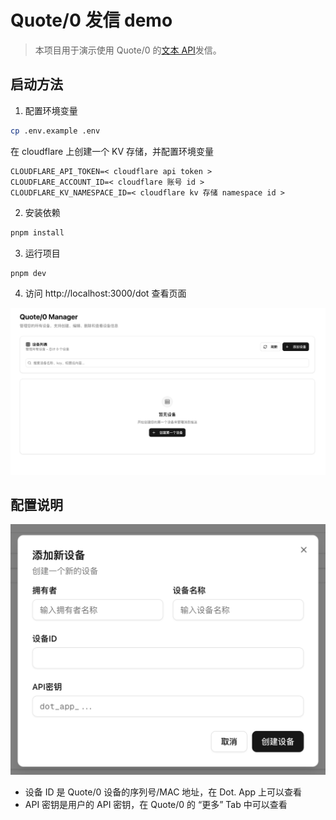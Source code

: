 # Quote/0 发信 demo

> 本项目用于演示使用 Quote/0 的[文本 API](https://dot.mindreset.tech/docs/server/text_api)发信。

## 启动方法

1. 配置环境变量

```bash
cp .env.example .env
```

在 cloudflare 上创建一个 KV 存储，并配置环境变量

```
CLOUDFLARE_API_TOKEN=< cloudflare api token >
CLOUDFLARE_ACCOUNT_ID=< cloudflare 账号 id >
CLOUDFLARE_KV_NAMESPACE_ID=< cloudflare kv 存储 namespace id >
```

2. 安装依赖

```bash
pnpm install
```

3. 运行项目

```bash
pnpm dev
```

4. 访问 http://localhost:3000/dot 查看页面

![image.png](images/img1.png)

## 配置说明

![image.png](images/img2.png)

- 设备 ID 是 Quote/0 设备的序列号/MAC 地址，在 Dot. App 上可以查看
- API 密钥是用户的 API 密钥，在 Quote/0 的 “更多” Tab 中可以查看
